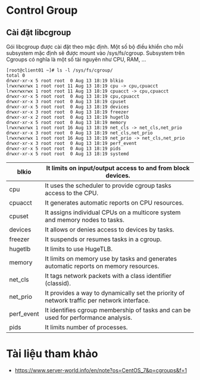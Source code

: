 # Control Group
## Cài đặt libcgroup
Gói libcgroup được cài đặt theo mặc định. Một số bộ điều khiển cho mỗi subsystem mặc định sẽ được mount vào /sys/fs/cgroup. Subsystem trên Cgroups có nghĩa là một số tài nguyên như CPU, RAM, ...
```
[root@client01 ~]# ls -l /sys/fs/cgroup/
total 0
drwxr-xr-x 5 root root  0 Aug 13 18:19 blkio
lrwxrwxrwx 1 root root 11 Aug 13 18:19 cpu -> cpu,cpuacct
lrwxrwxrwx 1 root root 11 Aug 13 18:19 cpuacct -> cpu,cpuacct
drwxr-xr-x 5 root root  0 Aug 13 18:19 cpu,cpuacct
drwxr-xr-x 3 root root  0 Aug 13 18:19 cpuset
drwxr-xr-x 5 root root  0 Aug 13 18:19 devices
drwxr-xr-x 3 root root  0 Aug 13 18:19 freezer
drwxr-xr-x 2 root root  0 Aug 13 18:19 hugetlb
drwxr-xr-x 5 root root  0 Aug 13 18:19 memory
lrwxrwxrwx 1 root root 16 Aug 13 18:19 net_cls -> net_cls,net_prio
drwxr-xr-x 3 root root  0 Aug 13 18:19 net_cls,net_prio
lrwxrwxrwx 1 root root 16 Aug 13 18:19 net_prio -> net_cls,net_prio
drwxr-xr-x 3 root root  0 Aug 13 18:19 perf_event
drwxr-xr-x 5 root root  0 Aug 13 18:19 pids
drwxr-xr-x 5 root root  0 Aug 13 18:19 systemd
```
|blkio|	It limits on input/output access to and from block devices.|
|-------|------------|
|cpu|	It uses the scheduler to provide cgroup tasks access to the CPU.|
|cpuacct|	It generates automatic reports on CPU resources.|
|cpuset|	It assigns individual CPUs on a multicore system and memory nodes to tasks.|
|devices|	It allows or denies access to devices by tasks.|
|freezer|	It suspends or resumes tasks in a cgroup.|
|hugetlb|	It limits to use HugeTLB.|
|memory|	It limits on memory use by tasks and generates automatic reports on memory resources.|
|net_cls|	It tags network packets with a class identifier (classid).|
|net_prio|	It provides a way to dynamically set the priority of network traffic per network interface.|
|perf_event|	It identifies cgroup membership of tasks and can be used for performance analysis.|
|pids|	It limits number of processes.|

# Tài liệu tham khảo 
- https://www.server-world.info/en/note?os=CentOS_7&p=cgroups&f=1
